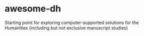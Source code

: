 # awesome-dh
Starting point for exploring computer-supported solutions for the Humanities (including but not exclusive manuscript studies)
